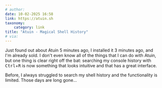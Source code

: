 ```yaml
---
# author:
date: 10-02-2025 16:58
link: https://atuin.sh
taxonomy:
    category: link
title: "Atuin - Magical Shell History"
# via:
---
```


Just found out about Atuin 5 minutes ago, I installed it 3 minutes ago, and I'm already sold.
I don't even know all of the things that I can do with Atuin, but one thing is clear right off the bat: searching my console history with <kbd>Ctrl</kbd>+<kbd>R</kbd> is now something that looks intuitive and that has a great interface.

Before, I always struggled to search my shell history and the functionality is limited.
Those days are long gone...
